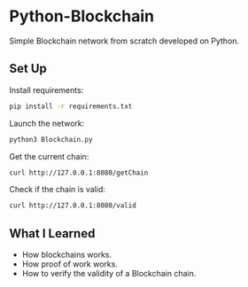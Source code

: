 # Python-Blockchain
Simple Blockchain network from scratch developed on Python. 

## Set Up
Install requirements:
```bash
pip install -r requirements.txt
```
Launch the network:
```bash
python3 Blockchain.py
```

Get the current chain:
```bash
curl http://127.0.0.1:8080/getChain
```

Check if the chain is valid:
```bash
curl http://127.0.0.1:8080/valid
```

## What I Learned
- How blockchains works.
- How proof of work works.
- How to verify the validity of a Blockchain chain.
